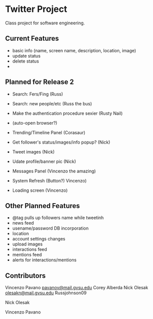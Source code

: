 Twitter Project
=============

Class project for software engineering.

Current Features
----------------
* basic info (name, screen name, description, location, image)
* update status
* delete status
* 

Planned for Release 2
---------------------
* Search: Fers/Fing (Russ)
* Search: new people/etc (Russ the bus)
* Make the authentication procedure sexier (Rusty Nail)
* (auto-open browser?)

* Trending/Timeline Panel (Corasaur)

* Get follower's status/images/info popup? (Nick)
* Tweet images (Nick)
* Udate profile/banner pic (Nick)

* Messages Panel (Vincenzo the amazing)
* System Refresh (Button?) Vincenzo)
* Loading screen (Vincenzo)





Other Planned Features
---------------------------
* @tag pulls up followers name while tweetinh
* news feed
* usename/password DB incorporation
* location
* account settings changes
* upload images
* interactions feed
* mentions feed
* alerts for interactions/mentions


Contributors
------------------
Vincenzo Pavano <pavanov@mail.gvsu.edu>
Corey Alberda <alberdac at mail.gvsu.edu>
Nick Olesak <olesakn@mail.gvsu.edu>
Russjohnson09 <russjohnson09 at gmail.com>

Nick Olesak <olesakn at mail.gvsu.edu>

Vincenzo Pavano <pavanov at mail.gvsu.edu>
